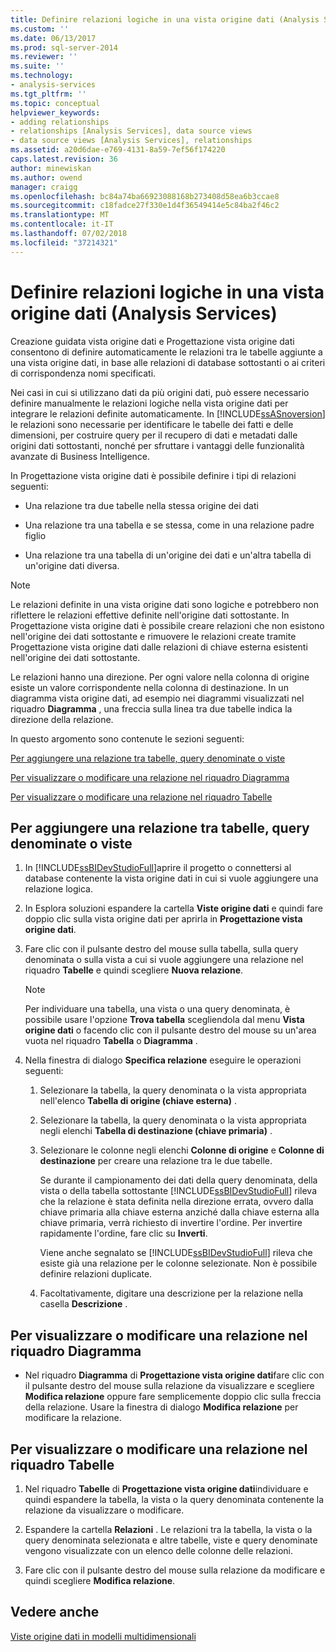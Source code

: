 ```yaml
---
title: Definire relazioni logiche in una vista origine dati (Analysis Services) | Microsoft Docs
ms.custom: ''
ms.date: 06/13/2017
ms.prod: sql-server-2014
ms.reviewer: ''
ms.suite: ''
ms.technology:
- analysis-services
ms.tgt_pltfrm: ''
ms.topic: conceptual
helpviewer_keywords:
- adding relationships
- relationships [Analysis Services], data source views
- data source views [Analysis Services], relationships
ms.assetid: a20d6dae-e769-4131-8a59-7ef56f174220
caps.latest.revision: 36
author: minewiskan
ms.author: owend
manager: craigg
ms.openlocfilehash: bc84a74ba66923088168b273408d58ea6b3ccae8
ms.sourcegitcommit: c18fadce27f330e1d4f36549414e5c84ba2f46c2
ms.translationtype: MT
ms.contentlocale: it-IT
ms.lasthandoff: 07/02/2018
ms.locfileid: "37214321"
---
```

# <a name="define-logical-relationships-in-a-data-source-view-analysis-services"></a>Definire relazioni logiche in una vista origine dati (Analysis Services)
  Creazione guidata vista origine dati e Progettazione vista origine dati consentono di definire automaticamente le relazioni tra le tabelle aggiunte a una vista origine dati, in base alle relazioni di database sottostanti o ai criteri di corrispondenza nomi specificati.  
  
 Nei casi in cui si utilizzano dati da più origini dati, può essere necessario definire manualmente le relazioni logiche nella vista origine dati per integrare le relazioni definite automaticamente. In [!INCLUDE[ssASnoversion](../../includes/ssasnoversion-md.md)] le relazioni sono necessarie per identificare le tabelle dei fatti e delle dimensioni, per costruire query per il recupero di dati e metadati dalle origini dati sottostanti, nonché per sfruttare i vantaggi delle funzionalità avanzate di Business Intelligence.  
  
 In Progettazione vista origine dati è possibile definire i tipi di relazioni seguenti:  
  
-   Una relazione tra due tabelle nella stessa origine dei dati  
  
-   Una relazione tra una tabella e se stessa, come in una relazione padre figlio  
  
-   Una relazione tra una tabella di un'origine dei dati e un'altra tabella di un'origine dati diversa.  
  
> [!NOTE]  
>  Le relazioni definite in una vista origine dati sono logiche e potrebbero non riflettere le relazioni effettive definite nell'origine dati sottostante. In Progettazione vista origine dati è possibile creare relazioni che non esistono nell'origine dei dati sottostante e rimuovere le relazioni create tramite Progettazione vista origine dati dalle relazioni di chiave esterna esistenti nell'origine dei dati sottostante.  
  
 Le relazioni hanno una direzione. Per ogni valore nella colonna di origine esiste un valore corrispondente nella colonna di destinazione. In un diagramma vista origine dati, ad esempio nei diagrammi visualizzati nel riquadro **Diagramma** , una freccia sulla linea tra due tabelle indica la direzione della relazione.  
  
 In questo argomento sono contenute le sezioni seguenti:  
  
 [Per aggiungere una relazione tra tabelle, query denominate o viste](#bkmk_addRel)  
  
 [Per visualizzare o modificare una relazione nel riquadro Diagramma](#bkmk_diagrampane)  
  
 [Per visualizzare o modificare una relazione nel riquadro Tabelle](#bkmk_tablespane)  
  
##  <a name="bkmk_addRel"></a> Per aggiungere una relazione tra tabelle, query denominate o viste  
  
1.  In [!INCLUDE[ssBIDevStudioFull](../../includes/ssbidevstudiofull-md.md)]aprire il progetto o connettersi al database contenente la vista origine dati in cui si vuole aggiungere una relazione logica.  
  
2.  In Esplora soluzioni espandere la cartella **Viste origine dati** e quindi fare doppio clic sulla vista origine dati per aprirla in **Progettazione vista origine dati**.  
  
3.  Fare clic con il pulsante destro del mouse sulla tabella, sulla query denominata o sulla vista a cui si vuole aggiungere una relazione nel riquadro **Tabelle** e quindi scegliere **Nuova relazione**.  
  
    > [!NOTE]  
    >  Per individuare una tabella, una vista o una query denominata, è possibile usare l'opzione **Trova tabella** scegliendola dal menu **Vista origine dati** o facendo clic con il pulsante destro del mouse su un'area vuota nel riquadro **Tabella** o **Diagramma** .  
  
4.  Nella finestra di dialogo **Specifica relazione** eseguire le operazioni seguenti:  
  
    1.  Selezionare la tabella, la query denominata o la vista appropriata nell'elenco **Tabella di origine (chiave esterna)** .  
  
    2.  Selezionare la tabella, la query denominata o la vista appropriata negli elenchi **Tabella di destinazione (chiave primaria)** .  
  
    3.  Selezionare le colonne negli elenchi **Colonne di origine** e **Colonne di destinazione** per creare una relazione tra le due tabelle.  
  
         Se durante il campionamento dei dati della query denominata, della vista o della tabella sottostante [!INCLUDE[ssBIDevStudioFull](../../includes/ssbidevstudiofull-md.md)] rileva che la relazione è stata definita nella direzione errata, ovvero dalla chiave primaria alla chiave esterna anziché dalla chiave esterna alla chiave primaria, verrà richiesto di invertire l'ordine. Per invertire rapidamente l'ordine, fare clic su **Inverti**.  
  
         Viene anche segnalato se [!INCLUDE[ssBIDevStudioFull](../../includes/ssbidevstudiofull-md.md)] rileva che esiste già una relazione per le colonne selezionate. Non è possibile definire relazioni duplicate.  
  
    4.  Facoltativamente, digitare una descrizione per la relazione nella casella **Descrizione** .  
  
##  <a name="bkmk_diagrampane"></a> Per visualizzare o modificare una relazione nel riquadro Diagramma  
  
-   Nel riquadro **Diagramma** di **Progettazione vista origine dati**fare clic con il pulsante destro del mouse sulla relazione da visualizzare e scegliere **Modifica relazione** oppure fare semplicemente doppio clic sulla freccia della relazione.  Usare la finestra di dialogo **Modifica relazione** per modificare la relazione.  
  
##  <a name="bkmk_tablespane"></a> Per visualizzare o modificare una relazione nel riquadro Tabelle  
  
1.  Nel riquadro **Tabelle** di **Progettazione vista origine dati**individuare e quindi espandere la tabella, la vista o la query denominata contenente la relazione da visualizzare o modificare.  
  
2.  Espandere la cartella **Relazioni** .  Le relazioni tra la tabella, la vista o la query denominata selezionata e altre tabelle, viste e query denominate vengono visualizzate con un elenco delle colonne delle relazioni.  
  
3.  Fare clic con il pulsante destro del mouse sulla relazione da modificare e quindi scegliere **Modifica relazione**.  
  
## <a name="see-also"></a>Vedere anche  
 [Viste origine dati in modelli multidimensionali](data-source-views-in-multidimensional-models.md)  
  
  
